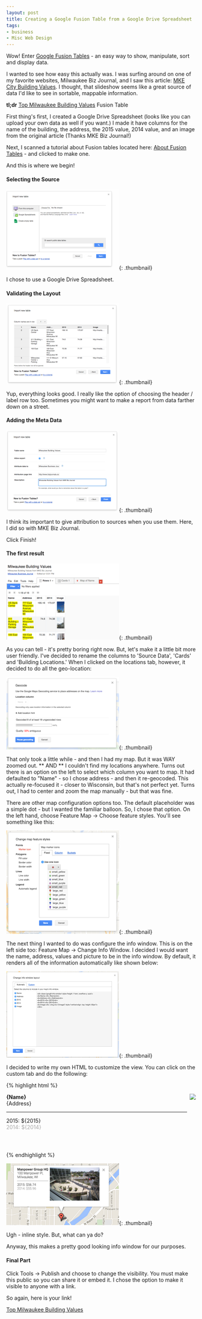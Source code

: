 ```yaml
---
layout: post
title: Creating a Google Fusion Table from a Google Drive Spreadsheet
tags:
- business
- Misc Web Design
---
```


Wow!  Enter [Google Fusion Tables](https://support.google.com/fusiontables/answer/2571232) - an easy way to show, manipulate, sort and display data. 

I wanted to see how easy this actually was.  I was surfing around on one of my favorite websites, Milwaukee Biz Journal, and I saw this article: [MKE City Building Values](http://www.bizjournals.com/milwaukee/blog/real_estate/2015/04/find-out-the-values-of-some-of-the-major-downtown.html).  I thought, that slideshow seems like a great source of data I'd like to see in sortable, mappable information.

**tl;dr** [Top Milwaukee Building Values](https://www.google.com/fusiontables/DataSource?docid=1Fh6PprjLdK6Pq9Tzn6Mn7n0BdGOvv0_NSL3quMNy#map:id=3) Fusion Table

First thing's first, I created a Google Drive Spreadsheet (looks like you can upload your own data as well if you want.)  I made it have columns for the name of the building, the address, the 2015 value, 2014 value, and an image from the original article (Thanks MKE Biz Journal!)

Next, I scanned a tutorial about Fusion tables located here: [About Fusion Tables](https://support.google.com/fusiontables/answer/2571232) - and clicked to make one.

And this is where we begin!

#### Selecting the Source


[![Choose Source](/uploads/2015/fusion-1-300x214.png)](/uploads/2015/fusion-1.png){: .thumbnail}

I chose to use a Google Drive Spreadsheet.



#### Validating the Layout


[![](/uploads/2015/fusion-2-300x214.png)](/uploads/2015/fusion-2.png){: .thumbnail}

Yup, everything looks good.  I really like the option of choosing the header / label row too.  Sometimes you might want to make a report from data farther down on a street.



#### Adding the Meta Data


[![](/uploads/2015/fusion-3-300x217.png)](/uploads/2015/fusion-3.png){: .thumbnail}

I think its important to give attribution to sources when you use them.  Here, I did so with MKE Biz Journal.

Click Finish!



#### The first result


[![](/uploads/2015/fusion-4-300x202.png)](/uploads/2015/fusion-4.png){: .thumbnail}

As you can tell - it's pretty boring right now.  But, let's make it a little bit more user friendly.  I've decided to rename the columns to 'Source Data', 'Cards' and 'Building Locations.'  When I clicked on the locations tab, however, it decided to do all the geo-location:

[![](/uploads/2015/fusion-5-300x193.png)](/uploads/2015/fusion-5.png){: .thumbnail}

That only took a little while - and then I had my map.  But it was WAY zoomed out.  ** AND ** I couldn't find my locations anywhere.  Turns out there is an option on the left to select which column you want to map. It had defaulted to "Name" - so I chose address - and then it re-geocoded.  This actually re-focused it - closer to Wisconsin, but that's not perfect yet.  Turns out, I had to center and zoom the map manually - but that was fine.  

There are other map configuration options too.  The default placeholder was a simple dot - but I wanted the familiar balloon.  So, I chose that option.  On the left hand, choose Feature Map -> Choose feature styles.  You'll see something like this:

[![](/uploads/2015/fusion-6-300x275.png)](/uploads/2015/fusion-6.png){: .thumbnail}

The next thing I wanted to do was configure the info window.  This is on the left side too: Feature Map -> Change Info Window.  I decided I would want the name, address, values and picture to be in the info window.  By default, it renders all of the information automatically like shown below:

[![](/uploads/2015/fusion-7-300x230.png)](/uploads/2015/fusion-7.png){: .thumbnail}

I decided to write my own HTML to customize the view.  You can click on the custom tab and do the following:


{% highlight html %}
<div style="height: 11em; overflow-y: auto" class="googft-info-window">
    <img src="{Image}" style="float:right; height: 10em; margin-left: 0.5em"></img>
    <b>{Name}</b><br>
    {Address}<br>
    <hr>
    2015: ${2015}<br>
    <span style="color: #aaa">2014: ${2014}</span><br>
</div>
{% endhighlight %}


[![fusion-8](/uploads/2015/fusion-8-300x164.png)](/uploads/2015/fusion-8.png){: .thumbnail}

Ugh - inline style.  But, what can ya do?

Anyway, this makes a pretty good looking info window for our purposes.



#### Final Part



Click Tools -> Publish and choose to change the visibility.  You must make this public so you can share it or embed it.  I chose the option to make it visible to anyone with a link.

So again, here is your link!

[Top Milwaukee Building Values](https://www.google.com/fusiontables/DataSource?docid=1Fh6PprjLdK6Pq9Tzn6Mn7n0BdGOvv0_NSL3quMNy#map:id=3)
